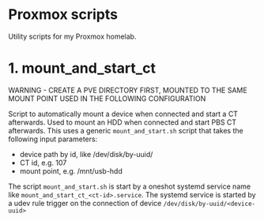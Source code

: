 # Proxmox scripts

Utility scripts for my Proxmox homelab.

# 1. mount_and_start_ct

WARNING - CREATE A PVE DIRECTORY FIRST, MOUNTED TO THE SAME MOUNT POINT USED IN THE FOLLOWING CONFIGURATION

Script to automatically mount a device when connected and start a CT afterwards. Used to mount an HDD when connected and start PBS CT afterwards.
This uses a generic `mount_and_start.sh` script that takes the following input parameters:
- device path by id, like /dev/disk/by-uuid/<device-uuid>
- CT id, e.g. 107
- mount point, e.g. /mnt/usb-hdd

The script `mount_and_start.sh` is start by a oneshot systemd service name like `mount_and_start_ct_<ct-id>.service`.
The systemd service is started by a udev rule trigger on the connection of device `/dev/disk/by-uuid/<device-uuid>`